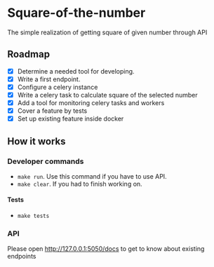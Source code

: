 # Square-of-the-number

The simple realization of getting square of given number through API

## Roadmap

- [x] Determine a needed tool for developing.
- [x] Write a first endpoint.
- [x] Configure a celery instance
- [x] Write a celery task to calculate square of the selected number
- [x] Add a tool for monitoring celery tasks and workers
- [x] Cover a feature by tests
- [x] Set up existing feature inside docker

## How it works

### Developer commands

- `make run`. Use this command if you have to use API.
- `make clear`. If you had to finish working on.

#### Tests

- `make tests`


### API
Please open http://127.0.0.1:5050/docs to get to know about existing endpoints
